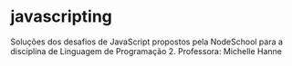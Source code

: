 # javascripting
Soluções dos desafios de JavaScript propostos pela NodeSchool para a disciplina de Linguagem de Programação 2.
Professora: Michelle Hanne
